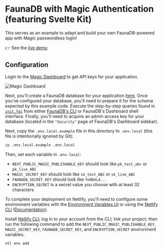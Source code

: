 # FaunaDB with Magic Authentication (featuring Svelte Kit)

This serves as an example to adapt and build your own FaunaDB-powered app with Magic passwordless login!

👉 See the [live demo]()

## Configuration

Login to the [Magic Dashboard](https://dashboard.magic.link/) to get API keys for your application.

![Magic Dashboard](https://gblobscdn.gitbook.com/assets%2F-M1XNjqusnKyXZc7t7qQ%2F-M3HsSftOAghkNs-ttU3%2F-M3HsllfdwdDmeFXBK3U%2Fdashboard-pk.png?alt=media&token=4d6e7543-ae20-4355-951c-c6421b8f1b5f)

Next, you'll create a FaunaDB database for your application [here](https://dashboard.fauna.com/db-new/). Once you've configured your database, you'll need to prepare it for the schema expected by this example code. Execute the step-by-step queries found in [`init.fql`](./init.fql) from either [FaunaDB's CLI](https://github.com/fauna/fauna-shell) or FaunaDB's Dashboard shell interface. Finally, you'll need to acquire an admin access key for your database (located in the `"Security"` page of FaunaDB's Dashboard sidebar).

Next, copy the `.env.local.example` file in this directory to `.env.local` (this file is intentionally ignored by Git):

```bash
cp .env.local.example .env.local
```

Then, set each variable in `.env.local`:

- `NEXT_PUBLIC_MAGIC_PUBLISHABLE_KEY` should look like `pk_test_abc` or `pk_live_ABC`
- `MAGIC_SECRET_KEY` should look like `sk_test_ABC` or `sk_live_ABC`
- `FAUNADB_SECRET_KEY` should look like `fnRB4Ld...`
- `ENCRYPTION_SECRET` is a secret value you choose with at least 32 characters

To complete your deployment on Netlify, you'll need to configure some environment variables with the [Environment Variables UI](https://Netlify.com/blog/environment-variables-ui) or using the [Netlify CLI](https://Netlify.com/download) ([Documentation](https://Netlify.com/docs/cli#commands/env)).

Install [Netlify CLI](https://Netlify.com/download); log in to your account from the CLI; link your project; then run the following command to add the `NEXT_PUBLIC_MAGIC_PUBLISHABLE_KEY`, `MAGIC_SECRET_KEY`, `FAUNADB_SECRET_KEY`, and `ENCRYPTION_SECRET` environment variables.

```bash
ntl env add
```
